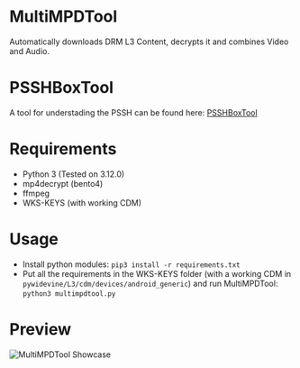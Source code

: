 # MultiMPDTool
Automatically downloads DRM L3 Content, decrypts it and combines Video and Audio.

# PSSHBoxTool
A tool for understading the PSSH can be found here: [PSSHBoxTool](https://github.com/DevLARLEY/PSSHBoxTool)

# Requirements
+ Python 3 (Tested on 3.12.0)
+ mp4decrypt (bento4)
+ ffmpeg
+ WKS-KEYS (with working CDM)

# Usage
+ Install python modules: `pip3 install -r requirements.txt`
+ Put all the requirements in the WKS-KEYS folder (with a working CDM in `pywidevine/L3/cdm/devices/android_generic`) and run MultiMPDTool: `python3 multimpdtool.py`

# Preview
![MultiMPDTool Showcase](https://i.imgur.com/OuUtNUg.png)
